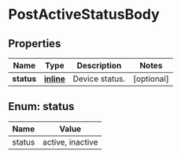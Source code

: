 
# PostActiveStatusBody

## Properties
Name | Type | Description | Notes
------------ | ------------- | ------------- | -------------
**status** | [**inline**](#StatusEnum) | Device status. |  [optional]


<a name="StatusEnum"></a>
## Enum: status
Name | Value
---- | -----
status | active, inactive



